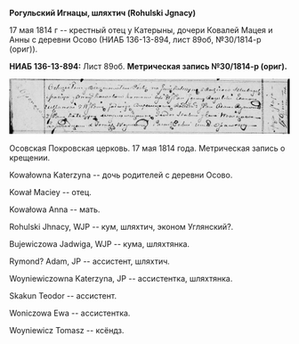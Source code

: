 **Рогульский Игнацы, шляхтич (Rohulski Jgnacy)**

17 мая 1814 г -- крестный отец у Катерыны, дочери Ковалей Мацея и Анны с
деревни Осово (НИАБ 136-13-894, лист 89об, №30/1814-р (ориг)).

**НИАБ 136-13-894:** Лист 89об. **Метрическая запись №30/1814-р
(ориг).**

![](./media/6f60ab423c0a5c2e8ef8b10757543949eca578c6.png)

Осовская Покровская церковь. 17 мая 1814 года. Метрическая запись о
крещении.

Kowałowna Katerzyna -- дочь родителей с деревни Осовo.

Kował Maciey -- отец.

Kowałowa Anna -- мать.

Rohulski Jhnacy, WJP -- кум, шляхтич, эконом Углянский?.

Bujewiczowa Jadwiga, WJP -- кума, шляхтянка.

Rymond? Adam, JP -- ассистент, шляхтич.

Woyniewiczowna Katerzyna, JP -- ассистентка, шляхтянка.

Skakun Teodor -- ассистент.

Woniczowa Ewa -- ассистентка.

Woyniewicz Tomasz -- ксёндз.
